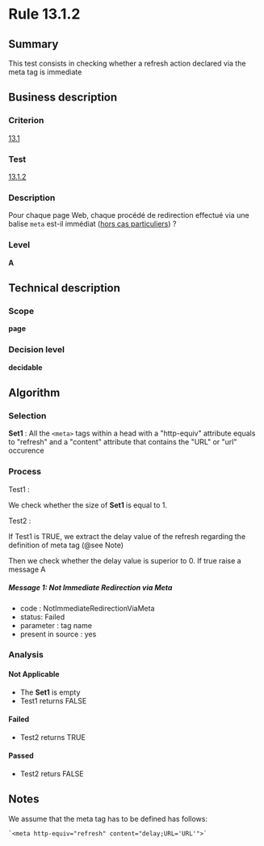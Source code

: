 # Rule 13.1.2
## Summary

This test consists in checking whether a refresh action declared via the
meta tag is immediate

## Business description

### Criterion

[13.1](http://references.modernisation.gouv.fr/sites/default/files/RGAA3_RC2-1/referentiel_technique.htm#crit-13-1)

### Test

[13.1.2](http://references.modernisation.gouv.fr/sites/default/files/RGAA3_RC2-1/referentiel_technique.htm#test-13-1-2)

### Description

Pour chaque page Web, chaque proc&eacute;d&eacute; de redirection effectu&eacute; via une balise `meta` est-il imm&eacute;diat (<a href="http://references.modernisation.gouv.fr/sites/default/files/RGAA3_RC2-1/cas_particulier.htm#cpCrit13-1" title="Cas particuliers pour le crit&egrave;re 13.1">hors cas particuliers</a>) ?

### Level

**A**

## Technical description

### Scope

**page**

### Decision level

**decidable**

## Algorithm

### Selection

**Set1** : All the `<meta>` tags within a head with a "http-equiv" attribute
equals to "refresh" and a "content" attribute that contains the "URL" or
"url" occurence

### Process

Test1 :

We check whether the size of **Set1** is equal to 1.

Test2 :

If Test1 is TRUE, we extract the delay value of the refresh regarding
the definition of meta tag (@see Note)

Then we check whether the delay value is superior to 0. If true raise a
message A

##### Message 1: Not Immediate Redirection via Meta

-   code : NotImmediateRedirectionViaMeta
-   status: Failed
-   parameter : tag name
-   present in source : yes

### Analysis

#### Not Applicable

-   The **Set1** is empty
-   Test1 returns FALSE

#### Failed

-   Test2 returns TRUE

#### Passed

-   Test2 returs FALSE

## Notes

We assume that the meta tag has to be defined has follows:

    `<meta http-equiv="refresh" content="delay;URL='URL'">`
